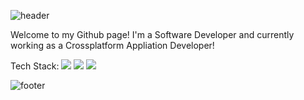 
![header](https://capsule-render.vercel.app/api?type=slice&color=96b4ff&section=header&text=print('Welcome!');&rotate=8&fontSize=40&fontAlign=77&fontAlignY=20&fontColor=ffffff)

Welcome to my Github page! I'm a Software Developer and currently working as a Crossplatform Appliation Developer!

Tech Stack: <img src="https://img.shields.io/badge/Flutter-02569B?style=flat-square&logo=Flutter&logoColor=white"/> <img src="https://img.shields.io/badge/Dart-0175C2?style=flat-square&logo=Dart&logoColor=white"/> <img src="https://img.shields.io/badge/Firebase-FFCA28?style=flat-square&logo=Firebase&logoColor=white"/>

![footer](https://capsule-render.vercel.app/api?type=slice&color=96b4ff&section=footer&height=50)
